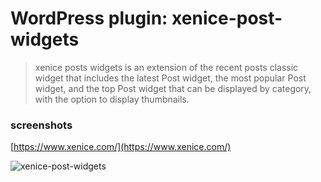 # WordPress plugin: xenice-post-widgets
> xenice posts widgets is an extension of the recent posts classic widget that includes the latest Post widget, the most popular Post widget, and the top Post widget that can be displayed by category, with the option to display thumbnails.  

### screenshots

[https://www.xenice.com/](https://www.xenice.com/)

![xenice-post-widgets](https://raw.githubusercontent.com/xenice/xenice-post-widgets/master/screenshot.png)